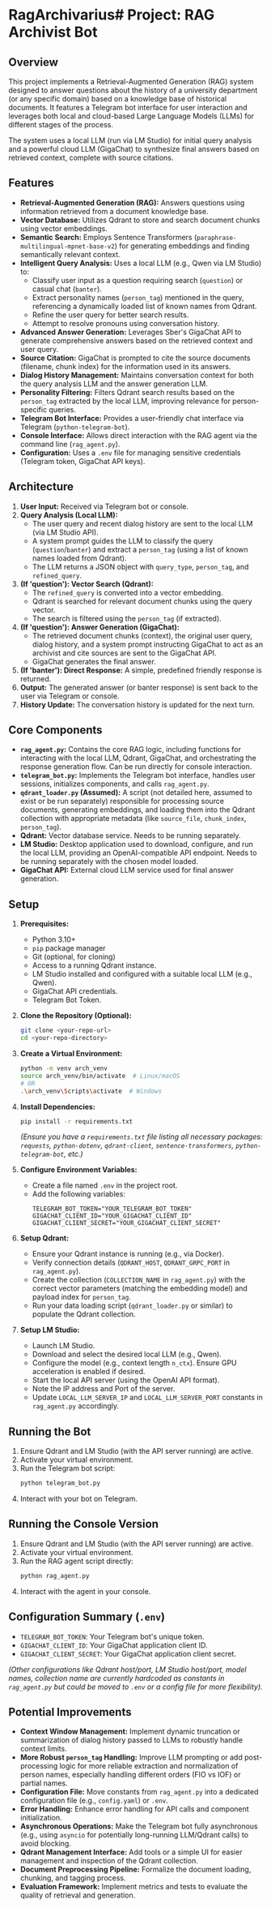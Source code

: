 # RagArchivarius# Project: RAG Archivist Bot

## Overview

This project implements a Retrieval-Augmented Generation (RAG) system designed to answer questions about the history of a university department (or any specific domain) based on a knowledge base of historical documents. It features a Telegram bot interface for user interaction and leverages both local and cloud-based Large Language Models (LLMs) for different stages of the process.

The system uses a local LLM (run via LM Studio) for initial query analysis and a powerful cloud LLM (GigaChat) to synthesize final answers based on retrieved context, complete with source citations.

## Features

*   **Retrieval-Augmented Generation (RAG):** Answers questions using information retrieved from a document knowledge base.
*   **Vector Database:** Utilizes Qdrant to store and search document chunks using vector embeddings.
*   **Semantic Search:** Employs Sentence Transformers (`paraphrase-multilingual-mpnet-base-v2`) for generating embeddings and finding semantically relevant context.
*   **Intelligent Query Analysis:** Uses a local LLM (e.g., Qwen via LM Studio) to:
    *   Classify user input as a question requiring search (`question`) or casual chat (`banter`).
    *   Extract personality names (`person_tag`) mentioned in the query, referencing a dynamically loaded list of known names from Qdrant.
    *   Refine the user query for better search results.
    *   Attempt to resolve pronouns using conversation history.
*   **Advanced Answer Generation:** Leverages Sber's GigaChat API to generate comprehensive answers based on the retrieved context and user query.
*   **Source Citation:** GigaChat is prompted to cite the source documents (filename, chunk index) for the information used in its answers.
*   **Dialog History Management:** Maintains conversation context for both the query analysis LLM and the answer generation LLM.
*   **Personality Filtering:** Filters Qdrant search results based on the `person_tag` extracted by the local LLM, improving relevance for person-specific queries.
*   **Telegram Bot Interface:** Provides a user-friendly chat interface via Telegram (`python-telegram-bot`).
*   **Console Interface:** Allows direct interaction with the RAG agent via the command line (`rag_agent.py`).
*   **Configuration:** Uses a `.env` file for managing sensitive credentials (Telegram token, GigaChat API keys).

## Architecture

1.  **User Input:** Received via Telegram bot or console.
2.  **Query Analysis (Local LLM):**
    *   The user query and recent dialog history are sent to the local LLM (via LM Studio API).
    *   A system prompt guides the LLM to classify the query (`question`/`banter`) and extract a `person_tag` (using a list of known names loaded from Qdrant).
    *   The LLM returns a JSON object with `query_type`, `person_tag`, and `refined_query`.
3.  **(If 'question'): Vector Search (Qdrant):**
    *   The `refined_query` is converted into a vector embedding.
    *   Qdrant is searched for relevant document chunks using the query vector.
    *   The search is filtered using the `person_tag` (if extracted).
4.  **(If 'question'): Answer Generation (GigaChat):**
    *   The retrieved document chunks (context), the original user query, dialog history, and a system prompt instructing GigaChat to act as an archivist and cite sources are sent to the GigaChat API.
    *   GigaChat generates the final answer.
5.  **(If 'banter'): Direct Response:** A simple, predefined friendly response is returned.
6.  **Output:** The generated answer (or banter response) is sent back to the user via Telegram or console.
7.  **History Update:** The conversation history is updated for the next turn.

## Core Components

*   **`rag_agent.py`:** Contains the core RAG logic, including functions for interacting with the local LLM, Qdrant, GigaChat, and orchestrating the response generation flow. Can be run directly for console interaction.
*   **`telegram_bot.py`:** Implements the Telegram bot interface, handles user sessions, initializes components, and calls `rag_agent.py`.
*   **`qdrant_loader.py` (Assumed):** A script (not detailed here, assumed to exist or be run separately) responsible for processing source documents, generating embeddings, and loading them into the Qdrant collection with appropriate metadata (like `source_file`, `chunk_index`, `person_tag`).
*   **Qdrant:** Vector database service. Needs to be running separately.
*   **LM Studio:** Desktop application used to download, configure, and run the local LLM, providing an OpenAI-compatible API endpoint. Needs to be running separately with the chosen model loaded.
*   **GigaChat API:** External cloud LLM service used for final answer generation.

## Setup

1.  **Prerequisites:**
    *   Python 3.10+
    *   `pip` package manager
    *   Git (optional, for cloning)
    *   Access to a running Qdrant instance.
    *   LM Studio installed and configured with a suitable local LLM (e.g., Qwen).
    *   GigaChat API credentials.
    *   Telegram Bot Token.

2.  **Clone the Repository (Optional):**
    ```bash
    git clone <your-repo-url>
    cd <your-repo-directory>
    ```

3.  **Create a Virtual Environment:**
    ```bash
    python -m venv arch_venv
    source arch_venv/bin/activate  # Linux/macOS
    # OR
    .\arch_venv\Scripts\activate  # Windows
    ```

4.  **Install Dependencies:**
    ```bash
    pip install -r requirements.txt
    ```
    *(Ensure you have a `requirements.txt` file listing all necessary packages: `requests`, `python-dotenv`, `qdrant-client`, `sentence-transformers`, `python-telegram-bot`, etc.)*

5.  **Configure Environment Variables:**
    *   Create a file named `.env` in the project root.
    *   Add the following variables:
        ```dotenv
        TELEGRAM_BOT_TOKEN="YOUR_TELEGRAM_BOT_TOKEN"
        GIGACHAT_CLIENT_ID="YOUR_GIGACHAT_CLIENT_ID"
        GIGACHAT_CLIENT_SECRET="YOUR_GIGACHAT_CLIENT_SECRET"
        ```

6.  **Setup Qdrant:**
    *   Ensure your Qdrant instance is running (e.g., via Docker).
    *   Verify connection details (`QDRANT_HOST`, `QDRANT_GRPC_PORT` in `rag_agent.py`).
    *   Create the collection (`COLLECTION_NAME` in `rag_agent.py`) with the correct vector parameters (matching the embedding model) and payload index for `person_tag`.
    *   Run your data loading script (`qdrant_loader.py` or similar) to populate the Qdrant collection.

7.  **Setup LM Studio:**
    *   Launch LM Studio.
    *   Download and select the desired local LLM (e.g., Qwen).
    *   Configure the model (e.g., context length `n_ctx`). Ensure GPU acceleration is enabled if desired.
    *   Start the local API server (using the OpenAI API format).
    *   Note the IP address and Port of the server.
    *   Update `LOCAL_LLM_SERVER_IP` and `LOCAL_LLM_SERVER_PORT` constants in `rag_agent.py` accordingly.

## Running the Bot

1.  Ensure Qdrant and LM Studio (with the API server running) are active.
2.  Activate your virtual environment.
3.  Run the Telegram bot script:
    ```bash
    python telegram_bot.py
    ```
4.  Interact with your bot on Telegram.

## Running the Console Version

1.  Ensure Qdrant and LM Studio (with the API server running) are active.
2.  Activate your virtual environment.
3.  Run the RAG agent script directly:
    ```bash
    python rag_agent.py
    ```
4.  Interact with the agent in your console.

## Configuration Summary (`.env`)

*   `TELEGRAM_BOT_TOKEN`: Your Telegram bot's unique token.
*   `GIGACHAT_CLIENT_ID`: Your GigaChat application client ID.
*   `GIGACHAT_CLIENT_SECRET`: Your GigaChat application client secret.

*(Other configurations like Qdrant host/port, LM Studio host/port, model names, collection name are currently hardcoded as constants in `rag_agent.py` but could be moved to `.env` or a config file for more flexibility).*

## Potential Improvements

*   **Context Window Management:** Implement dynamic truncation or summarization of dialog history passed to LLMs to robustly handle context limits.
*   **More Robust `person_tag` Handling:** Improve LLM prompting or add post-processing logic for more reliable extraction and normalization of person names, especially handling different orders (FIO vs IOF) or partial names.
*   **Configuration File:** Move constants from `rag_agent.py` into a dedicated configuration file (e.g., `config.yaml`) or `.env`.
*   **Error Handling:** Enhance error handling for API calls and component initialization.
*   **Asynchronous Operations:** Make the Telegram bot fully asynchronous (e.g., using `asyncio` for potentially long-running LLM/Qdrant calls) to avoid blocking.
*   **Qdrant Management Interface:** Add tools or a simple UI for easier management and inspection of the Qdrant collection.
*   **Document Preprocessing Pipeline:** Formalize the document loading, chunking, and tagging process.
*   **Evaluation Framework:** Implement metrics and tests to evaluate the quality of retrieval and generation.